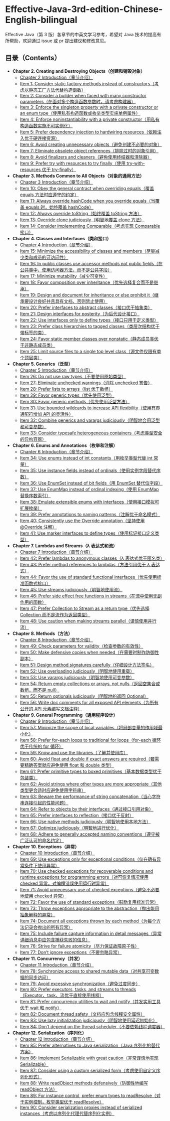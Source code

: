 # Effective-Java-3rd-edition-Chinese-English-bilingual
Effective Java（第 3 版）各章节的中英文学习参考，希望对 Java 技术的提高有所帮助，欢迎通过 issue 或 pr 提出建议和修改意见。

## 目录（Contents）
- **Chapter 2. Creating and Destroying Objects（创建和销毁对象）**
    - [Chapter 2 Introduction（章节介绍）](Chapter-2/Chapter-2-Introduction.md)
    - [Item 1: Consider static factory methods instead of constructors（考虑以静态工厂方法代替构造函数）](Chapter-2/Chapter-2-Item-1-Consider-static-factory-methods-instead-of-constructors.md)
    - [Item 2: Consider a builder when faced with many constructor parameters（在面对多个构造函数参数时，请考虑构建器）](Chapter-2/Chapter-2-Item-2-Consider-a-builder-when-faced-with-many-constructor-parameters.md)
    - [Item 3: Enforce the singleton property with a private constructor or an enum type（使用私有构造函数或枚举类型实施单例属性）](Chapter-2/Chapter-2-Item-3-Enforce-the-singleton-property-with-a-private-constructor-or-an-enum-type.md)
    - [Item 4: Enforce noninstantiability with a private constructor（用私有构造函数实施不可实例化）](Chapter-2/Chapter-2-Item-4-Enforce-noninstantiability-with-a-private-constructor.md)
    - [Item 5: Prefer dependency injection to hardwiring resources（依赖注入优于硬连接资源）](Chapter-2/Chapter-2-Item-5-Prefer-dependency-injection-to-hardwiring-resources.md)
    - [Item 6: Avoid creating unnecessary objects（避免创建不必要的对象）](Chapter-2/Chapter-2-Item-6-Avoid-creating-unnecessary-objects.md)
    - [Item 7: Eliminate obsolete object references（排除过时的对象引用）](Chapter-2/Chapter-2-Item-7-Eliminate-obsolete-object-references.md)
    - [Item 8: Avoid finalizers and cleaners（避免使用终结器和清除器）](Chapter-2/Chapter-2-Item-8-Avoid-finalizers-and-cleaners.md)
    - [Item 9: Prefer try with resources to try finally（使用 try-with-resources 优于 try-finally）](Chapter-2/Chapter-2-Item-9-Prefer-try-with-resources-to-try-finally.md)
- **Chapter 3. Methods Common to All Objects（对象的通用方法）**
    - [Chapter 3 Introduction（章节介绍）](Chapter-3/Chapter-3-Introduction.md)
    - [Item 10: Obey the general contract when overriding equals（覆盖 equals 方法时应遵守的约定）](Chapter-3/Chapter-3-Item-10-Obey-the-general-contract-when-overriding-equals.md)
    - [Item 11: Always override hashCode when you override equals（当覆盖 equals 时，始终覆盖 hashCode）](Chapter-3/Chapter-3-Item-11-Always-override-hashCode-when-you-override-equals.md)
    - [Item 12: Always override toString（始终覆盖 toString 方法）](Chapter-3/Chapter-3-Item-12-Always-override-toString.md)
    - [Item 13: Override clone judiciously（明智地覆盖 clone 方法）](Chapter-3/Chapter-3-Item-13-Override-clone-judiciously.md)
    - [Item 14: Consider implementing Comparable（考虑实现 Comparable 接口）](Chapter-3/Chapter-3-Item-14-Consider-implementing-Comparable.md)
- **Chapter 4. Classes and Interfaces（类和接口）**
    - [Chapter 4 Introduction（章节介绍）](Chapter-4/Chapter-4-Introduction.md)
    - [Item 15: Minimize the accessibility of classes and members（尽量减少类和成员的可访问性）](Chapter-4/Chapter-4-Item-15-Minimize-the-accessibility-of-classes-and-members.md)
    - [Item 16: In public classes use accessor methods not public fields（在公共类中，使用访问器方法，而不是公共字段）](Chapter-4/Chapter-4-Item-16-In-public-classes-use-accessor-methods-not-public-fields.md)
    - [Item 17: Minimize mutability（减少可变性）](Chapter-4/Chapter-4-Item-17-Minimize-mutability.md)
    - [Item 18: Favor composition over inheritance（优先选择复合而不是继承）](Chapter-4/Chapter-4-Item-18-Favor-composition-over-inheritance.md)
    - [Item 19: Design and document for inheritance or else prohibit it（继承要设计良好并且具有文档，否则禁止使用）](Chapter-4/Chapter-4-Item-19-Design-and-document-for-inheritance-or-else-prohibit-it.md)
    - [Item 20: Prefer interfaces to abstract classes（接口优于抽象类）](Chapter-4/Chapter-4-Item-20-Prefer-interfaces-to-abstract-classes.md)
    - [Item 21: Design interfaces for posterity（为后代设计接口）](Chapter-4/Chapter-4-Item-21-Design-interfaces-for-posterity.md)
    - [Item 22: Use interfaces only to define types（接口只用于定义类型）](Chapter-4/Chapter-4-Item-22-Use-interfaces-only-to-define-types.md)
    - [Item 23: Prefer class hierarchies to tagged classes（类层次结构优于带标签的类）](Chapter-4/Chapter-4-Item-23-Prefer-class-hierarchies-to-tagged-classes.md)
    - [Item 24: Favor static member classes over nonstatic（静态成员类优于非静态成员类）](Chapter-4/Chapter-4-Item-24-Favor-static-member-classes-over-nonstatic.md)
    - [Item 25: Limit source files to a single top level class（源文件仅限有单个顶层类）](Chapter-4/Chapter-4-Item-25-Limit-source-files-to-a-single-top-level-class.md)
- **Chapter 5. Generics（泛型）**
    - [Chapter 5 Introduction（章节介绍）](Chapter-5/Chapter-5-Introduction.md)
    - [Item 26: Do not use raw types（不要使用原始类型）](Chapter-5/Chapter-5-Item-26-Do-not-use-raw-types.md)
    - [Item 27: Eliminate unchecked warnings（消除 unchecked 警告）](Chapter-5/Chapter-5-Item-27-Eliminate-unchecked-warnings.md)
    - [Item 28: Prefer lists to arrays（list 优于数组）](Chapter-5/Chapter-5-Item-28-Prefer-lists-to-arrays.md)
    - [Item 29: Favor generic types（优先使用泛型）](Chapter-5/Chapter-5-Item-29-Favor-generic-types.md)
    - [Item 30: Favor generic methods（优先使用泛型方法）](Chapter-5/Chapter-5-Item-30-Favor-generic-methods.md)
    - [Item 31: Use bounded wildcards to increase API flexibility（使用有界通配符增加 API 的灵活性）](Chapter-5/Chapter-5-Item-31-Use-bounded-wildcards-to-increase-API-flexibility.md)
    - [Item 32: Combine generics and varargs judiciously（明智地合用泛型和可变参数）](Chapter-5/Chapter-5-Item-32-Combine-generics-and-varargs-judiciously.md)
    - [Item 33: Consider typesafe heterogeneous containers（考虑类型安全的异构容器）](Chapter-5/Chapter-5-Item-33-Consider-typesafe-heterogeneous-containers.md)
- **Chapter 6. Enums and Annotations（枚举和注解）**
    - [Chapter 6 Introduction（章节介绍）](Chapter-6/Chapter-6-Introduction.md)
    - [Item 34: Use enums instead of int constants（用枚举类型代替 int 常量）](Chapter-6/Chapter-6-Item-34-Use-enums-instead-of-int-constants.md)
    - [Item 35: Use instance fields instead of ordinals（使用实例字段替代序数）](Chapter-6/Chapter-6-Item-35-Use-instance-fields-instead-of-ordinals.md)
    - [Item 36: Use EnumSet instead of bit fields（用 EnumSet 替代位字段）](Chapter-6/Chapter-6-Item-36-Use-EnumSet-instead-of-bit-fields.md)
    - [Item 37: Use EnumMap instead of ordinal indexing（使用 EnumMap 替换序数索引）](Chapter-6/Chapter-6-Item-36-Use-EnumSet-instead-of-bit-fields.md)
    - [Item 38: Emulate extensible enums with interfaces（使用接口模拟可扩展枚举）](Chapter-6/Chapter-6-Item-38-Emulate-extensible-enums-with-interfaces.md)
    - [Item 39: Prefer annotations to naming patterns（注解优于命名模式）](Chapter-6/Chapter-6-Item-39-Prefer-annotations-to-naming-patterns.md)
    - [Item 40: Consistently use the Override annotation（坚持使用 @Override 注解）](Chapter-6/Chapter-6-Item-40-Consistently-use-the-Override-annotation.md)
    - [Item 41: Use marker interfaces to define types（使用标记接口定义类型）](Chapter-6/Chapter-6-Item-41-Use-marker-interfaces-to-define-types.md)
- **Chapter 7. Lambdas and Streams（λ 表达式和流）**
    - [Chapter 7 Introduction（章节介绍）](Chapter-7/Chapter-7-Introduction.md)
    - [Item 42: Prefer lambdas to anonymous classes（λ 表达式优于匿名类）](Chapter-7/Chapter-7-Item-42-Prefer-lambdas-to-anonymous-classes.md)
    - [Item 43: Prefer method references to lambdas（方法引用优于 λ 表达式）](Chapter-7/Chapter-7-Item-43-Prefer-method-references-to-lambdas.md)
    - [Item 44: Favor the use of standard functional interfaces（优先使用标准函数式接口）](Chapter-7/Chapter-7-Item-44-Favor-the-use-of-standard-functional-interfaces.md)
    - [Item 45: Use streams judiciously（明智地使用流）](Chapter-7/Chapter-7-Item-45-Use-streams-judiciously.md)
    - [Item 46: Prefer side effect free functions in streams（在流中使用无副作用的函数）](Chapter-7/Chapter-7-Item-46-Prefer-side-effect-free-functions-in-streams.md)
    - [Item 47: Prefer Collection to Stream as a return type（优先选择 Collection 而不是流作为返回类型）](Chapter-7/Chapter-7-Item-47-Prefer-Collection-to-Stream-as-a-return-type.md)
    - [Item 48: Use caution when making streams parallel（谨慎使用并行流）](Chapter-7/Chapter-7-Item-48-Use-caution-when-making-streams-parallel.md)
- **Chapter 8. Methods（方法）**
    - [Chapter 8 Introduction（章节介绍）](Chapter-8/Chapter-8-Introduction.md)
    - [Item 49: Check parameters for validity（检查参数的有效性）](Chapter-8/Chapter-8-Item-49-Check-parameters-for-validity.md)
    - [Item 50: Make defensive copies when needed（在需要时制作防御性副本）](Chapter-8/Chapter-8-Item-50-Make-defensive-copies-when-needed.md)
    - [Item 51: Design method signatures carefully（仔细设计方法签名）](Chapter-8/Chapter-8-Item-51-Design-method-signatures-carefully.md)
    - [Item 52: Use overloading judiciously（明智地使用重载）](Chapter-8/Chapter-8-Item-52-Use-overloading-judiciously.md)
    - [Item 53: Use varargs judiciously（明智地使用可变参数）](Chapter-8/Chapter-8-Item-53-Use-varargs-judiciously.md)
    - [Item 54: Return empty collections or arrays, not nulls（返回空集合或数组，而不是 null）](Chapter-8/Chapter-8-Item-54-Return-empty-collections-or-arrays-not-nulls.md)
    - [Item 55: Return optionals judiciously（明智地的返回 Optional）](Chapter-8/Chapter-8-Item-55-Return-optionals-judiciously.md)
    - [Item 56: Write doc comments for all exposed API elements（为所有公开的 API 元素编写文档注释）](Chapter-8/Chapter-8-Item-56-Write-doc-comments-for-all-exposed-API-elements.md)
- **Chapter 9. General Programming（通用程序设计）**
    - [Chapter 9 Introduction（章节介绍）](Chapter-9/Chapter-9-Introduction.md)
    - [Item 57: Minimize the scope of local variables（将局部变量的作用域最小化）](Chapter-9/Chapter-9-Item-57-Minimize-the-scope-of-local-variables.md)
    - [Item 58: Prefer for-each loops to traditional for loops（for-each 循环优于传统的 for 循环）](Chapter-9/Chapter-9-Item-58-Prefer-for-each-loops-to-traditional-for-loops.md)
    - [Item 59: Know and use the libraries（了解并使用库）](Chapter-9/Chapter-9-Item-59-Know-and-use-the-libraries.md)
    - [Item 60: Avoid float and double if exact answers are required（若需要精确答案就应避免使用 float 和 double 类型）](Chapter-9/Chapter-9-Item-60-Avoid-float-and-double-if-exact-answers-are-required.md)
    - [Item 61: Prefer primitive types to boxed primitives（基本数据类型优于包装类）](Chapter-9/Chapter-9-Item-61-Prefer-primitive-types-to-boxed-primitives.md)
    - [Item 62: Avoid strings where other types are more appropriate（其他类型更合适时应避免使用字符串）](Chapter-9/Chapter-9-Item-62-Avoid-strings-where-other-types-are-more-appropriate.md)
    - [Item 63: Beware the performance of string concatenation（当心字符串连接引起的性能问题）](Chapter-9/Chapter-9-Item-63-Beware-the-performance-of-string-concatenation.md)
    - [Item 64: Refer to objects by their interfaces（通过接口引用对象）](Chapter-9/Chapter-9-Item-64-Refer-to-objects-by-their-interfaces.md)
    - [Item 65: Prefer interfaces to reflection（接口优于反射）](Chapter-9/Chapter-9-Item-65-Prefer-interfaces-to-reflection.md)
    - [Item 66: Use native methods judiciously（明智地使用本地方法）](Chapter-9/Chapter-9-Item-66-Use-native-methods-judiciously.md)
    - [Item 67: Optimize judiciously（明智地进行优化）](Chapter-9/Chapter-9-Item-67-Optimize-judiciously.md)
    - [Item 68: Adhere to generally accepted naming conventions（遵守被广泛认可的命名约定）](Chapter-9/Chapter-9-Item-68-Adhere-to-generally-accepted-naming-conventions.md)
- **Chapter 10. Exceptions（异常）**
    - [Chapter 10 Introduction（章节介绍）](Chapter-10/Chapter-10-Introduction.md)
    - [Item 69: Use exceptions only for exceptional conditions（仅在确有异常条件下使用异常）](Chapter-10/Chapter-10-Item-69-Use-exceptions-only-for-exceptional-conditions.md)
    - [Item 70: Use checked exceptions for recoverable conditions and runtime exceptions for programming errors（对可恢复情况使用 checked 异常，对编程错误使用运行时异常）](Chapter-10/Chapter-10-Item-70-Use-checked-exceptions-for-recoverable-conditions-and-runtime-exceptions-for-programming-errors.md)
    - [Item 71: Avoid unnecessary use of checked exceptions（避免不必要地使用 checked 异常）](Chapter-10/Chapter-10-Item-71-Avoid-unnecessary-use-of-checked-exceptions.md)
    - [Item 72: Favor the use of standard exceptions（鼓励复用标准异常）](Chapter-10/Chapter-10-Item-72-Favor-the-use-of-standard-exceptions.md)
    - [Item 73: Throw exceptions appropriate to the abstraction（抛出能用抽象解释的异常）](Chapter-10/Chapter-10-Item-73-Throw-exceptions-appropriate-to-the-abstraction.md)
    - [Item 74: Document all exceptions thrown by each method（为每个方法记录会抛出的所有异常）](Chapter-10/Chapter-10-Item-74-Document-all-exceptions-thrown-by-each-method.md)
    - [Item 75: Include failure capture information in detail messages（异常详细消息中应包含捕获失败的信息）](Chapter-10/Chapter-10-Item-75-Include-failure-capture-information-in-detail-messages.md)
    - [Item 76: Strive for failure atomicity（尽力保证故障原子性）](Chapter-10/Chapter-10-Item-76-Strive-for-failure-atomicity.md)
    - [Item 77: Don’t ignore exceptions（不要忽略异常）](Chapter-10/Chapter-10-Item-77-Don’t-ignore-exceptions.md)
- **Chapter 11. Concurrency（并发）**
    - [Chapter 11 Introduction（章节介绍）](Chapter-11/Chapter-11-Introduction.md)
    - [Item 78: Synchronize access to shared mutable data（对共享可变数据的同步访问）](Chapter-11/Chapter-11-Item-78-Synchronize-access-to-shared-mutable-data.md)
    - [Item 79: Avoid excessive synchronization（避免过度同步）](Chapter-11/Chapter-11-Item-79-Avoid-excessive-synchronization.md)
    - [Item 80: Prefer executors, tasks, and streams to threads（Executor、task、流优于直接使用线程）](Chapter-11/Chapter-11-Item-80-Prefer-executors,-tasks,-and-streams-to-threads.md)
    - [Item 81: Prefer concurrency utilities to wait and notify（并发实用工具优于 wait 和 notify）](Chapter-11/Chapter-11-Item-81-Prefer-concurrency-utilities-to-wait-and-notify.md)
    - [Item 82: Document thread safety（文档应包含线程安全属性）](Chapter-11/Chapter-11-Item-82-Document-thread-safety.md)
    - [Item 83: Use lazy initialization judiciously（明智地使用延迟初始化）](Chapter-11/Chapter-11-Item-83-Use-lazy-initialization-judiciously.md)
    - [Item 84: Don’t depend on the thread scheduler（不要依赖线程调度器）](Chapter-11/Chapter-11-Item-84-Don’t-depend-on-the-thread-scheduler.md)
- **Chapter 12. Serialization（序列化）**
    - [Chapter 12 Introduction（章节介绍）](Chapter-12/Chapter-12-Introduction.md)
    - [Item 85: Prefer alternatives to Java serialization（Java 序列化的替代方案）](Chapter-12/Chapter-12-Item-85-Prefer-alternatives-to-Java-serialization.md)
    - [Item 86: Implement Serializable with great caution（非常谨慎地实现 Serializable）](Chapter-12/Chapter-12-Item-86-Implement-Serializable-with-great-caution.md)
    - [Item 87: Consider using a custom serialized form（考虑使用自定义序列化形式）](Chapter-12/Chapter-12-Item-87-Consider-using-a-custom-serialized-form.md)
    - [Item 88: Write readObject methods defensively（防御性地编写 readObject 方法）](Chapter-12/Chapter-12-Item-88-Write-readObject-methods-defensively.md)
    - [Item 89: For instance control, prefer enum types to readResolve（对于实例控制，枚举类型优于 readResolve）](Chapter-12/Chapter-12-Item-89-For-instance-control-prefer-enum-types-to-readResolve.md)
    - [Item 90: Consider serialization proxies instead of serialized instances（考虑以序列化代理代替序列化实例）](Chapter-12/Chapter-12-Item-90-Consider-serialization-proxies-instead-of-serialized-instances.md)
